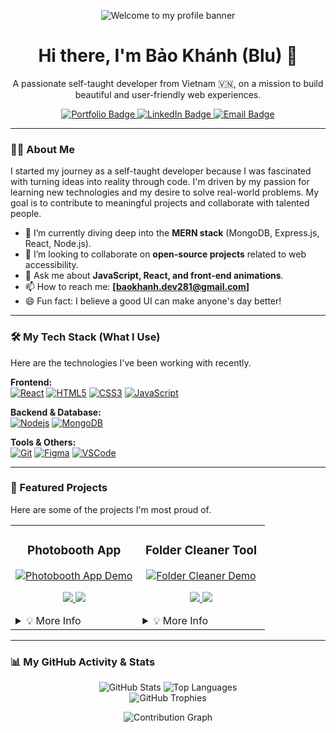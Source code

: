 <p align="center">
  <img src="https://raw.githubusercontent.com/bluenoe/bluenoe/main/banner.png" alt="Welcome to my profile banner">
</p>

<h1 align="center">
  Hi there, I'm Bảo Khánh (Blu) 👋
</h1>
<p align="center">
  A passionate self-taught developer from Vietnam 🇻🇳, on a mission to build beautiful and user-friendly web experiences.
</p>
<p align="center">
  <a href="https://huynhduongbaokhanh.vercel.app/" target="_blank">
    <img src="https://img.shields.io/badge/Portfolio-D15439?style=for-the-badge&logo=google-chrome&logoColor=white" alt="Portfolio Badge"/>
  </a>
  <a href="https://www.linkedin.com/in/bao-khanh-95102b280/" target="_blank">
    <img src="https://img.shields.io/badge/LinkedIn-0A66C2?style=for-the-badge&logo=linkedin&logoColor=white" alt="LinkedIn Badge"/>
  </a>
  <a href="mailto:baokhanh.dev281@email.com">
    <img src="https://img.shields.io/badge/Email_Me-D14836?style=for-the-badge&logo=gmail&logoColor=white" alt="Email Badge"/>
  </a>
</p>

---

### 👨‍💻 About Me

I started my journey as a self-taught developer because I was fascinated with turning ideas into reality through code. I'm driven by my passion for learning new technologies and my desire to solve real-world problems. My goal is to contribute to meaningful projects and collaborate with talented people.

- 🌱 I’m currently diving deep into the **MERN stack** (MongoDB, Express.js, React, Node.js).
- 👯 I’m looking to collaborate on **open-source projects** related to web accessibility.
- 💬 Ask me about **JavaScript, React, and front-end animations**.
- 📫 How to reach me: **[baokhanh.dev281@gmail.com]**
- 😄 Fun fact: I believe a good UI can make anyone's day better!

---

### 🛠️ My Tech Stack (What I Use)

Here are the technologies I've been working with recently.

<p align="left">
  <strong>Frontend:</strong><br>
  <a href="https://reactjs.org/" target="_blank" rel="noreferrer"><img src="https://img.shields.io/badge/React-20232A?style=for-the-badge&logo=react&logoColor=61DAFB" alt="React"/></a>
  <a href="https://www.w3.org/html/" target="_blank" rel="noreferrer"><img src="https://img.shields.io/badge/HTML5-E34F26?style=for-the-badge&logo=html5&logoColor=white" alt="HTML5"/></a>
  <a href="https://www.w3schools.com/css/" target="_blank" rel="noreferrer"><img src="https://img.shields.io/badge/CSS3-1572B6?style=for-the-badge&logo=css3&logoColor=white" alt="CSS3"/></a>
  <a href="https://developer.mozilla.org/en-US/docs/Web/JavaScript" target="_blank" rel="noreferrer"><img src="https://img.shields.io/badge/JavaScript-F7DF1E?style=for-the-badge&logo=javascript&logoColor=black" alt="JavaScript"/></a>
</p>

<p align="left">
  <strong>Backend & Database:</strong><br>
  <a href="https://nodejs.org" target="_blank" rel="noreferrer"><img src="https://img.shields.io/badge/Node.js-339933?style=for-the-badge&logo=nodedotjs&logoColor=white" alt="Nodejs"/></a>
  <a href="https://www.mongodb.com/" target="_blank" rel="noreferrer"><img src="https://img.shields.io/badge/MongoDB-47A248?style=for-the-badge&logo=mongodb&logoColor=white" alt="MongoDB"/></a>
</p>

<p align="left">
  <strong>Tools & Others:</strong><br>
  <a href="https://git-scm.com/" target="_blank" rel="noreferrer"><img src="https://img.shields.io/badge/Git-F05032?style=for-the-badge&logo=git&logoColor=white" alt="Git"/></a>
  <a href="https://www.figma.com/" target="_blank" rel="noreferrer"><img src="https://img.shields.io/badge/Figma-F24E1E?style=for-the-badge&logo=figma&logoColor=white" alt="Figma"/></a>
  <a href="https://code.visualstudio.com/" target="_blank" rel="noreferrer"><img src="https://img.shields.io/badge/VS_Code-007ACC?style=for-the-badge&logo=visual-studio-code&logoColor=white" alt="VSCode"/></a>
</p>

---

### 🌟 Featured Projects

Here are some of the projects I'm most proud of.

<table>
  <tr>
    <td width="50%">
      <h3 align="center">Photobooth App</h3>
      <div align="center">
        <a href="[link-to-your-project]" target="_blank"><img src="[path-to-your-project-gif-or-image]" alt="Photobooth App Demo" /></a>
        <p>
          <a href="[link-to-your-project-repo]" target="_blank">
            <img src="https://img.shields.io/badge/Repo-181717?style=for-the-badge&logo=github&logoColor=white">
          </a>
          <a href="[link-to-your-project-live-demo]" target="_blank">
            <img src="https://img.shields.io/badge/Live-D15439?style=for-the-badge&logo=google-chrome&logoColor=white">
          </a>
        </p>
      </div>
      <details>
        <summary>💡 More Info</summary>
        <ul>
          <li><strong>Description:</strong> A fun, browser-based photobooth application that lets users apply real-time filters and effects to their webcam feed using pure JavaScript.</li>
          <li><strong>Tech:</strong> HTML5, CSS3 (with animations), JavaScript (Canvas API).</li>
        </ul>
      </details>
    </td>
    <td width="50%">
      <h3 align="center">Folder Cleaner Tool</h3>
      <div align="center">
        <a href="[link-to-your-project]" target="_blank"><img src="[path-to-your-project-gif-or-image]" alt="Folder Cleaner Demo" /></a>
        <p>
          <a href="[link-to-your-project-repo]" target="_blank">
            <img src="https://img.shields.io/badge/Repo-181717?style=for-the-badge&logo=github&logoColor=white">
          </a>
          <a href="[link-to-your-project-live-demo]" target="_blank">
            <img src="https://img.shields.io/badge/Live-D15439?style=for-the-badge&logo=google-chrome&logoColor=white">
          </a>
        </p>
      </div>
      <details>
        <summary>💡 More Info</summary>
        <ul>
          <li><strong>Description:</strong> A handy Python GUI tool that automatically organizes files in a specified directory into subfolders based on their file extension.</li>
          <li><strong>Tech:</strong> Python, Tkinter (for the GUI).</li>
        </ul>
      </details>
    </td>
  </tr>
</table>

---

### 📊 My GitHub Activity & Stats

<p align="center">
  <img src="https://github-readme-stats.vercel.app/api?username=yourusername&show_icons=true&theme=tokyonight&hide_border=true&include_all_commits=true&count_private=true" alt="GitHub Stats" />
  <img src="https://github-readme-stats.vercel.app/api/top-langs/?username=yourusername&layout=compact&theme=tokyonight&hide_border=true" alt="Top Languages" />
  <br>
  <img src="https://github-profile-trophy.vercel.app/?username=yourusername&theme=tokyonight&row=1&column=7" alt="GitHub Trophies" />
</p>

<p align="center">
  <img src="https://github-readme-activity-graph.vercel.app/graph?username=yourusername&bg_color=1a1b27&color=79ff97&line=79ff97&point=f85d7f&area=true&hide_border=true" alt="Contribution Graph" />
</p>

